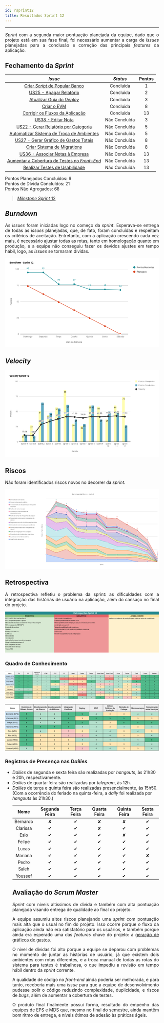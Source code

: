 ```yaml
---
id: rsprint12    
title: Resultados Sprint 12 
---
```


***    

<p align="justify">
<i>Sprint</i> com a segunda maior pontuação planejada da equipe, dado que o projeto está em sua fase final, foi necessário aumentar a carga de <i>issues</i> planejadas para a conclusão e correção das principais <i>features</i> da aplicação.
</p>

## Fechamento da _Sprint_   

|     _Issue_      |     _Status_    |       Pontos       |
|:--------------:|:---------------:|:-------------:
|[Criar _Script_ de Popular Banco](https://github.com/fga-eps-mds/2018.2-Kalkuli/issues/210) |Concluída |  1 |
|[US25 - Apagar Relatório](https://github.com/fga-eps-mds/2018.2-Kalkuli/issues/202) |Concluída |  2 |
|[Atualizar Guia do _Deploy_](https://github.com/fga-eps-mds/2018.2-Kalkuli/issues/208) | Concluída |  3 |
|[Criar o EVM](https://github.com/fga-eps-mds/2018.2-Kalkuli/issues/124) |Concluída | 8 |
|[Corrigir os Fluxos da Aplicação](https://github.com/fga-eps-mds/2018.2-Kalkuli/issues/192) | Concluída | 13 |
|[US38 - Editar Nota](https://github.com/fga-eps-mds/2018.2-Kalkuli/issues/203) |Não Concluída |  3 |
|[US22 - Gerar Relatório por Categoria](https://github.com/fga-eps-mds/2018.2-Kalkuli/issues/204) |Não Concluída |  5 |
|[Automatizar Sistema de Troca de Ambientes](https://github.com/fga-eps-mds/2018.2-Kalkuli/issues/209) |Não Concluída |  5 |
|[US27 - Gerar Gráfico de Gastos Totais](https://github.com/fga-eps-mds/2018.2-Kalkuli/issues/206) |Não Concluída |  8 |
|[Criar Sistema de Migrations](https://app.zenhub.com/workspace/o/fga-eps-mds/2018.2-kalkuli/issues/214)|Não Concluída| 8 |
|[US36 - Associar Notas à Empresa](https://github.com/fga-eps-mds/2018.2-Kalkuli/issues/205) |Não Concluída |  13 |
|[Aumentar a Cobertura de Testes no _Front-End_](https://github.com/fga-eps-mds/2018.2-Kalkuli/issues/206) |Não Concluída |  13 |
|[Realizar Testes de Usabilidade](https://github.com/fga-eps-mds/2018.2-Kalkuli/issues/211)|Não Concluída | 13 |

Pontos Planejados Concluídos: 6    
Pontos de Dívida Concluídos: 21   
Pontos Não Agregados: 68    

> [_Milestone Sprint_ 12](https://github.com/fga-eps-mds/2018.2-Kalkuli/milestone/13?closed=1)

## _Burndown_    

<p align="justify">
As <i>issues</i> foram iniciadas logo no começo da <i>sprint</i>. Esperava-se entrega de todas as <i>issues</i> planejadas, que, de fato, foram concluídas e respeitam os critérios de aceitação. Entretanto, com a aplicação crescendo cada vez mais, é necessário ajustar todas as rotas, tanto em homologação quanto em produção, e a equipe não conseguiu fazer os devidos ajustes em tempo hábil, logo, as <i>issues</i> se tornaram dívidas.</p> 

![S12](assets/burndown-S12.png "Burndown Sprint 12")

## _Velocity_     
<p align="justify">
</p> 

![S12](assets/velocity-S12.png "Velocity Sprint 12")

## Riscos    
<p align="justify">
Não foram identificados riscos novos no decorrer da <i>sprint</i>. 
</p>  

[![S12](assets/BurndowndeRiscos-S12.png "Clique para ver em detalhes")](https://docs.google.com/spreadsheets/d/1PYjMMXbWRgKwY5oZH5ekg4VbqTYYfdJImHmxCLH62xI/edit#gid=0) 



## Retrospectiva
<p align="justify">
A retrospectiva refletiu o problema da sprint: as dificuldades com a integração das histórias de usuário na aplicação, além do cansaço no final do projeto.
</p>   

[![S12](assets/Retrospectiva-S12.png "Clique para ver em detalhes")](https://docs.google.com/spreadsheets/d/1SwrbhRVE0lLx0K-8wPtjzFHJ86G5oUCzknl2b8s2odg/edit#gid=300093607)   


### Quadro de Conhecimento   

[![S12](assets/Conhecimento-S12.png "Clique para ver em detalhes")](https://docs.google.com/spreadsheets/d/19OGoemAfy_4nSFBbycD4kIoBFJwUjbXB7vxuQi8HLqY/edit#gid=1155946943)   


[![S12](assets/Conhecimento-EPS-S12.png "Clique para ver em detalhes")](https://docs.google.com/spreadsheets/d/19OGoemAfy_4nSFBbycD4kIoBFJwUjbXB7vxuQi8HLqY/edit#gid=1155946943)


### Registros de Presença nas _Dailies_    

<p align="justify">
<ul>
<li><i>Dailies</i> de segunda e sexta feira são realizadas por <i>hangouts</i>, às 21h30 e 20h, respectivamente.</li>
<li><i>Dailies</i> de quarta-feira são realizadas por <i>telegram</i>, às 12h.</li>
<li><i>Dailies</i> de terça e quinta feira são realizadas presencialmente, às 15h50. (Com a ocorrência do feriado na quinta-feira, a <i>daily</i> foi realizada por <i>hangouts</i> às 21h30.)</li> 
</p>

| Nome    |Segunda Feira      | Terça Feira      | Quarta Feira     | Quinta Feira      | Sexta Feira      |     
|:-----:  |:-----------------:|:----------------:|:----------------:|:-----------------:|:----------------:|
|Bernardo |         ✘         |         ✔        |         ✘        |         ✘         |         ✔        |
|Clarissa |         ✔         |         ✔        |         ✘        |         ✔         |         ✔        |
|Esio     |         ✔         |         ✔        |         ✔        |         ✘         |         ✔        |
|Felipe   |         ✔         |         ✔        |         ✔        |         ✔         |         ✔        |
|Lucas    |         ✔         |         ✔        |         ✔        |         ✔         |         ✔        |
|Mariana  |         ✔         |         ✔        |         ✔        |         ✔         |         ✘        |
|Pedro    |         ✔         |         ✔        |         ✔        |         ✔         |         ✔        |
|Saleh    |         ✔         |         ✔        |         ✔        |         ✔         |         ✔        |
|Youssef  |         ✔         |         ✔        |         ✔        |         ✔         |         ✔        |      


## Avaliação do _Scrum Master_  

<p align="justify"> 
<i>Sprint</i> com níveis altíssimos de dívida e também com alta pontuação planejada visando entrega de qualidade ao final do projeto.
</p>

<p align="justify"> 
A equipe assumiu altos riscos planejando uma <i>sprint</i> com pontuação mais alta que o usual no fim do projeto. Isso ocorre porque o fluxo da aplicação ainda não era satisfatório para os usuários, e também porque ainda era esperado uma das <i>features</i> chave do projeto: a <a href="https://fga-eps-mds.github.io/2018.2-Kalkuli/docs/backlog#feature-06-gerac%C3%A3o-de-graficos" title="Feature 06 - Geração de Gráficos">geração de gráficos de gastos</a>.
</p>

<p align="justify"> 
O nível de dívidas foi alto porque a equipe se deparou com problemas no momento de juntar as histórias de usuário, já que existem dois ambientes com rotas diferentes, e a troca manual de todas as rotas do sistema para testes é trabalhosa, o que impediu a revisão em tempo hábil dentro da <i>sprint</i> corrente.
</p>

<p align="justify"> 
A qualidade de código no <i>front-end</i> ainda poderia ser melhorada, e para tanto, receberia mais uma <i>issue</i> para que a equipe de desenvolvimento pudesse polir o código reduzindo complexidade, duplicidade, e riscos de <i>bugs</i>, além de aumentar a cobertura de testes.</p>

<p align="justify"> 
O produto final finalmente possui forma, resultado do empenho das equipes de EPS e MDS que, mesmo no final do semestre, ainda mantêm bom ritmo de entrega, e níveis ótimos de adesão às práticas ágeis.
</p>  

